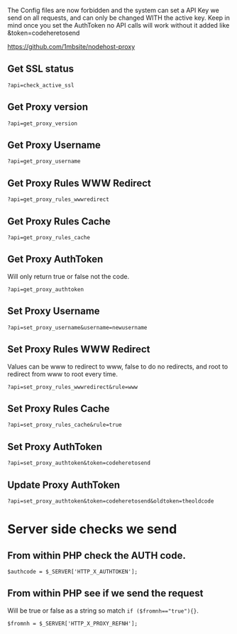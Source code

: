 The Config files are now forbidden and the system can set a API Key we send on all requests, and can only be changed WITH the active key. Keep in mind once you set the AuthToken no API calls will work without it added like &token=codeheretosend

https://github.com/1mbsite/nodehost-proxy

## Get SSL status
```
?api=check_active_ssl
```

## Get Proxy version
```
?api=get_proxy_version
```

## Get Proxy Username
```
?api=get_proxy_username
```

## Get Proxy Rules WWW Redirect
```
?api=get_proxy_rules_wwwredirect
```

## Get Proxy Rules Cache
```
?api=get_proxy_rules_cache
```

## Get Proxy AuthToken
Will only return true or false not the code.
```
?api=get_proxy_authtoken
```

## Set Proxy Username
```
?api=set_proxy_username&username=newusername
```

## Set Proxy Rules WWW Redirect
Values can be www to redirect to www, false to do no redirects, and root to redirect from www to root every time.
```
?api=set_proxy_rules_wwwredirect&rule=www
```

## Set Proxy Rules Cache
```
?api=set_proxy_rules_cache&rule=true
```

## Set Proxy AuthToken
```
?api=set_proxy_authtoken&token=codeheretosend
```

## Update Proxy AuthToken
```
?api=set_proxy_authtoken&token=codeheretosend&oldtoken=theoldcode
```

# Server side checks we send

## From within PHP check the AUTH code.
```
$authcode = $_SERVER['HTTP_X_AUTHTOKEN'];
```

## From within PHP see if we send the request
Will be true or false as a string so match `if ($fromnh=="true"){}`.
```
$fromnh = $_SERVER['HTTP_X_PROXY_REFNH'];
```
